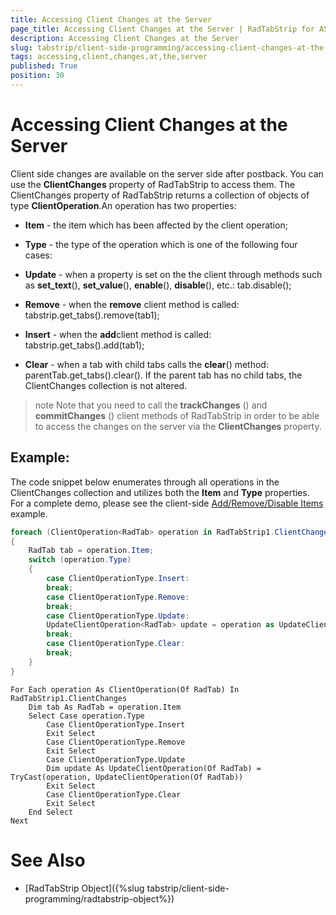 ```yaml
---
title: Accessing Client Changes at the Server
page_title: Accessing Client Changes at the Server | RadTabStrip for ASP.NET AJAX Documentation
description: Accessing Client Changes at the Server
slug: tabstrip/client-side-programming/accessing-client-changes-at-the-server
tags: accessing,client,changes,at,the,server
published: True
position: 30
---
```


# Accessing Client Changes at the Server


Client side changes are available on the server side after postback. You can use the **ClientChanges** property of RadTabStrip to access them. The ClientChanges property of RadTabStrip returns a collection of objects of type **ClientOperation**.An operation has two properties:

* **Item** - the item which has been affected by the client operation;

* **Type** - the type of the operation which is one of the following four cases:

* **Update** - when a property is set on the the client through methods such as **set_text**(), **set_value**(), **enable**(), **disable**(), etc.: tab.disable();

* **Remove** - when the **remove** client method is called: tabstrip.get_tabs().remove(tab1);

* **Insert** - when the **add**client method is called: tabstrip.get_tabs().add(tab1);

* **Clear** - when a tab with child tabs calls the **clear**() method: parentTab.get_tabs().clear(). If the parent tab has no child tabs, the ClientChanges collection is not altered.


>note Note that you need to call the **trackChanges** () and **commitChanges** () client methods of RadTabStrip in order to be able to access the changes on the server via the **ClientChanges** property.
>

## Example:

The code snippet below enumerates through all operations in the ClientChanges collection and utilizes both the **Item** and **Type** properties. For a complete demo, please see the client-side [Add/Remove/Disable Items](http://demos.telerik.com/aspnet-ajax/TabStrip/Examples/ClientSide/AddRemoveDisable/DefaultCS.aspx) example.


````C#	 
foreach (ClientOperation<RadTab> operation in RadTabStrip1.ClientChanges)
{
	RadTab tab = operation.Item;
	switch (operation.Type)
	{
		case ClientOperationType.Insert:
		break;
		case ClientOperationType.Remove:
		break;
		case ClientOperationType.Update:
		UpdateClientOperation<RadTab> update = operation as UpdateClientOperation<RadTab>;
		break;
		case ClientOperationType.Clear:
		break;
	}
} 				
````
````VB.NET	
For Each operation As ClientOperation(Of RadTab) In RadTabStrip1.ClientChanges
	Dim tab As RadTab = operation.Item
	Select Case operation.Type
		Case ClientOperationType.Insert
		Exit Select
		Case ClientOperationType.Remove
		Exit Select
		Case ClientOperationType.Update
		Dim update As UpdateClientOperation(Of RadTab) = TryCast(operation, UpdateClientOperation(Of RadTab))
		Exit Select
		Case ClientOperationType.Clear
		Exit Select
	End Select
Next  				
````


# See Also

 * [RadTabStrip Object]({%slug tabstrip/client-side-programming/radtabstrip-object%})
